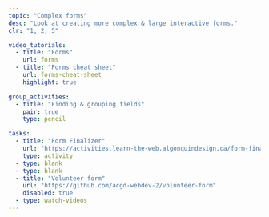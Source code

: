 ```yaml
---
topic: "Complex forms"
desc: "Look at creating more complex & large interactive forms."
clr: "1, 2, 5"

video_tutorials:
  - title: "Forms"
    url: forms
  - title: "Forms cheat sheet"
    url: forms-cheat-sheet
    highlight: true

group_activities:
  - title: "Finding & grouping fields"
    pair: true
    type: pencil

tasks:
  - title: "Form Finalizer"
    url: "https://activities.learn-the-web.algonquindesign.ca/form-finalizer/"
    type: activity
  - type: blank
  - type: blank
  - title: "Volunteer form"
    url: "https://github.com/acgd-webdev-2/volunteer-form"
    disabled: true
  - type: watch-videos
---
```


